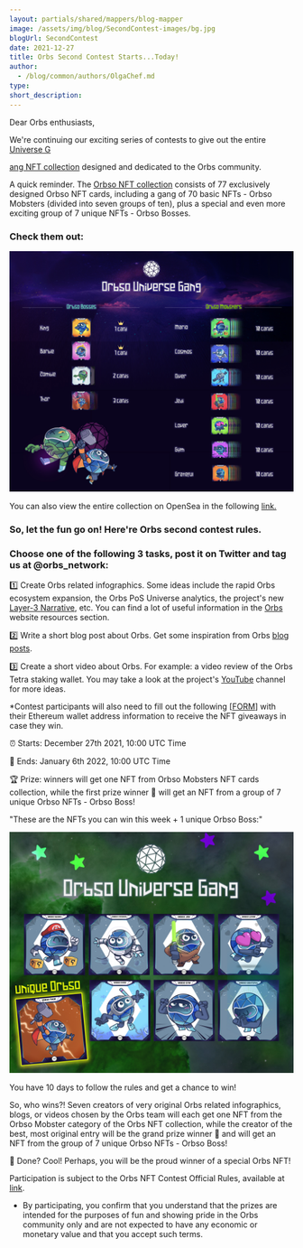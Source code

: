 ```yaml
---
layout: partials/shared/mappers/blog-mapper
image: /assets/img/blog/SecondContest-images/bg.jpg
blogUrl: SecondContest
date: 2021-12-27
title: Orbs Second Contest Starts...Today!
author:
  - /blog/common/authors/OlgaChef.md
type:
short_description: 
---
```


Dear Orbs enthusiasts,

We're continuing our exciting series of contests to give out the entire [Universe G](https://opensea.io/collection/orbso-universe-gang)

[ang NFT collection](https://opensea.io/collection/orbso-universe-gang) designed and dedicated to the Orbs community.

A quick reminder. The [Orbso NFT collection](https://opensea.io/collection/orbso-universe-gang) consists of 77 exclusively designed Orbso NFT cards, including a gang of 70 basic NFTs - Orbso Mobsters (divided into seven groups of ten), plus a special and even more exciting group of 7 unique NFTs - Orbso Bosses.

### Check them out:

![](/assets/img/blog/SecondContest-images/image1.jpg)

You can also view the entire collection on OpenSea in the following [link.](https://opensea.io/collection/orbso-universe-gang)

### So, let the fun go on! Here're Orbs second contest rules.

### Choose one of the following 3 tasks, post it on Twitter and tag us at @orbs_network:

1️⃣ Create Orbs related infographics. Some ideas include the rapid Orbs ecosystem expansion, the Orbs PoS Universe analytics, the project's new [Layer-3 Narrative](https://www.orbs.com/How-Orbs-Hybrid-Architecture-Is-Becoming-a-Game-Changer-in-DeFi/), etc. You can find a lot of useful information in the [Orbs](https://www.orbs.com/) website resources section.

2️⃣ Write a short blog post about Orbs. Get some inspiration from Orbs [blog posts](https://www.orbs.com/blog/).

3️⃣ Create a short video about Orbs. For example: a video review of the Orbs Tetra staking wallet. You may take a look at the project's [YouTube](https://www.youtube.com/channel/UCfpV4z-MGxeiabFkht1LNPQ/featured) channel for more ideas.

*Contest participants will also need to fill out the following [[FORM](https://docs.google.com/forms/d/1QDy46SCH8LAio1PKLfqyvQovgh9xCvG4piLkSus6TIQ/edit)] with their Ethereum wallet address information to receive the NFT giveaways in case they win.

⏰ Starts: December 27th 2021, 10:00 UTC Time

🏁 Ends: January 6th 2022, 10:00 UTC Time

🏆 Prize: winners will get one NFT from Orbso Mobsters NFT cards collection, while the first prize winner 🥇 will get an NFT from a group of 7 unique Orbso NFTs - Orbso Boss!

"These are the NFTs you can win this week + 1 unique Orbso Boss:"

![](/assets/img/blog/SecondContest-images/image2.jpg)

You have 10 days to follow the rules and get a chance to win!

So, who wins?! Seven creators of very original Orbs related infographics, blogs, or videos chosen by the Orbs team will each get one NFT from the Orbso Mobster category of the Orbs NFT collection, while the creator of the best, most original entry will be the grand prize winner 🥇 and will get an NFT from the group of 7 unique Orbso NFTs - Orbso Boss!

🏁 Done? Cool! Perhaps, you will be the proud winner of a special Orbs NFT!

Participation is subject to the Orbs NFT Contest Official Rules, available at [link](https://drive.google.com/file/d/1eyuQwXTme1X3B7IIiaQHxlpH1XPP_zkX/view?usp=sharing).

-   By participating, you confirm that you understand that the prizes are intended for the purposes of fun and showing pride in the Orbs community only and are not expected to have any economic or monetary value and that you accept such terms.
